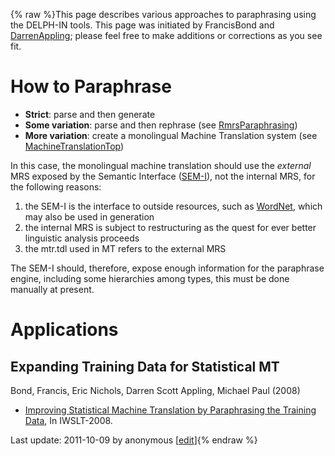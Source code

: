 {% raw %}This page describes various approaches to paraphrasing using the
DELPH-IN tools. This page was initiated by FrancisBond
and [DarrenAppling](https://delph-in.github.io/docs/garage/DarrenAppling); please feel free to make additions
or corrections as you see fit.

# How to Paraphrase

- **Strict**: parse and then generate
- **Some variation**: parse and then rephrase (see
[RmrsParaphrasing](https://delph-in.github.io/docs/tools/RmrsParaphrasing))
- **More variation**: create a monolingual Machine Translation system
(see [MachineTranslationTop](https://delph-in.github.io/docs/garage/MachineTranslationTop))

In this case, the monolingual machine translation should use the
*external* MRS exposed by the Semantic Interface ([SEM-I](https://delph-in.github.io/docs/tools/RmrsSemi)),
not the internal MRS, for the following reasons:

1. the SEM-I is the interface to outside resources, such as
[WordNet](/WordNet), which may also be used in generation
2. the internal MRS is subject to restructuring as the quest for ever
better linguistic analysis proceeds
3. the mtr.tdl used in MT refers to the external MRS

The SEM-I should, therefore, expose enough information for the
paraphrase engine, including some hierarchies among types, this must be
done manually at present.

# Applications

## Expanding Training Data for Statistical MT

Bond, Francis, Eric Nichols, Darren Scott Appling, Michael Paul (2008)

- [Improving Statistical Machine Translation by Paraphrasing the
Training
Data](http://www2.nict.go.jp/x/x161/en/member/bond/pubs/2008-iwslt-smt-para.pdf),
In IWSLT-2008.

Last update: 2011-10-09 by anonymous [[edit](https://github.com/delph-in/docs/wiki/ParaTop/_edit)]{% endraw %}